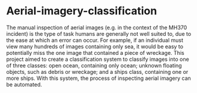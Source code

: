 # Aerial-imagery-classification

The manual inspection of aerial images (e.g. in the context of the MH370 incident) is the type of task humans are generally not well suited to, due to the ease at which an error can occur. For example, if an individual must view many hundreds of images containing only sea, it would be easy to potentially miss the one image that contained a piece of wreckage. This project aimed to create a classification system to classify images into one of three classes: open ocean, containing only ocean; unknown floating objects, such as debris or wreckage; and a ships class, containing one or more ships. With this system, the process of inspecting aerial imagery can be automated.
